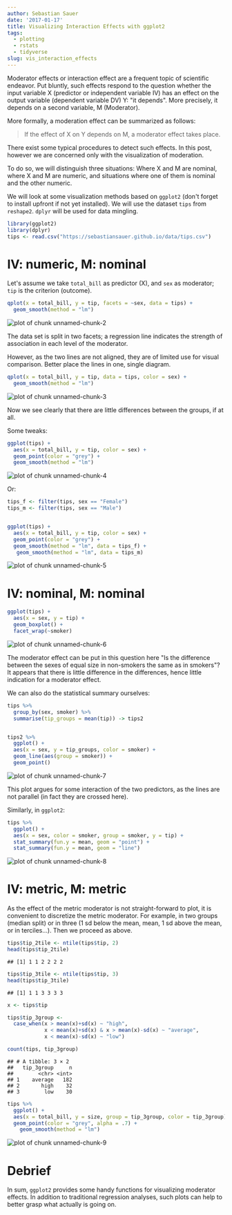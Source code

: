 ```yaml
---
author: Sebastian Sauer
date: '2017-01-17'
title: Visualizing Interaction Effects with ggplot2
tags:
  - plotting
  - rstats
  - tidyverse
slug: vis_interaction_effects
---
```





Moderator effects or interaction effect are a frequent topic of scientific endeavor. Put bluntly, such effects respond to the question whether the input variable X (predictor or independent variable IV) has an effect on the output variable (dependent variable DV) Y: "it depends". More precisely, it depends on a second variable, M (Moderator).

More formally, a moderation effect can be summarized as follows:

>    If the effect of X on Y depends on M, a moderator effect takes place.

There exist some typical procedures to detect such effects. In this post, however we are concerned only with the visualization of moderation. 

To do so, we will distinguish three situations: Where X and M are nominal, where X and M are numeric, and situations where one of them is nominal and the other numeric.

We will look at some visualization methods based on `ggplot2` (don't forget to install upfront if not yet installed). We will use the dataset `tips` from `reshape2`. `dplyr` will be used for data mingling.



```r
library(ggplot2) 
library(dplyr) 
tips <- read.csv("https://sebastiansauer.github.io/data/tips.csv")
```

# IV: numeric, M: nominal

Let's assume we take `total_bill` as predictor (X), and `sex` as moderator; `tip` is the criterion (outcome).


```r
qplot(x = total_bill, y = tip, facets = ~sex, data = tips) +
  geom_smooth(method = "lm")
```

![plot of chunk unnamed-chunk-2](https://sebastiansauer.github.io/images/2017-01-17/unnamed-chunk-2-1.png)

The data set is split in two facets; a regression line indicates the strength of association in each level of the moderator. 

However, as the two lines are not aligned, they are of limited use for visual comparison. Better place the lines in one, single diagram.


```r
qplot(x = total_bill, y = tip, data = tips, color = sex) +
  geom_smooth(method = "lm") 
```

![plot of chunk unnamed-chunk-3](https://sebastiansauer.github.io/images/2017-01-17/unnamed-chunk-3-1.png)

Now we see clearly that there are little differences between the groups, if at all.

Some tweaks:


```r
ggplot(tips) +
  aes(x = total_bill, y = tip, color = sex) +
  geom_point(color = "grey") +
  geom_smooth(method = "lm")
```

![plot of chunk unnamed-chunk-4](https://sebastiansauer.github.io/images/2017-01-17/unnamed-chunk-4-1.png)


Or:

```r
tips_f <- filter(tips, sex == "Female")
tips_m <- filter(tips, sex == "Male")


ggplot(tips) +
  aes(x = total_bill, y = tip, color = sex) +
  geom_point(color = "grey") +
  geom_smooth(method = "lm", data = tips_f) +
   geom_smooth(method = "lm", data = tips_m)
```

![plot of chunk unnamed-chunk-5](https://sebastiansauer.github.io/images/2017-01-17/unnamed-chunk-5-1.png)



# IV: nominal, M: nominal


```r
ggplot(tips) +
  aes(x = sex, y = tip) +
  geom_boxplot() +
  facet_wrap(~smoker)
```

![plot of chunk unnamed-chunk-6](https://sebastiansauer.github.io/images/2017-01-17/unnamed-chunk-6-1.png)

The moderator effect can be put in this question here "Is the difference between the sexes of equal size in non-smokers the same as in smokers"? It appears that there is little difference in the differences, hence little indication for a moderator effect.

We can also do the statistical summary ourselves:


```r
tips %>% 
  group_by(sex, smoker) %>% 
  summarise(tip_groups = mean(tip)) -> tips2


tips2 %>% 
  ggplot() +
  aes(x = sex, y = tip_groups, color = smoker) +
  geom_line(aes(group = smoker)) +
  geom_point()
```

![plot of chunk unnamed-chunk-7](https://sebastiansauer.github.io/images/2017-01-17/unnamed-chunk-7-1.png)


This plot argues for some interaction of the two predictors, as the lines are not parallel (in fact they are crossed here).

Similarly, in `ggplot2`:


```r
tips %>% 
  ggplot() +
  aes(x = sex, color = smoker, group = smoker, y = tip) +
  stat_summary(fun.y = mean, geom = "point") +
  stat_summary(fun.y = mean, geom = "line")
```

![plot of chunk unnamed-chunk-8](https://sebastiansauer.github.io/images/2017-01-17/unnamed-chunk-8-1.png)



# IV: metric, M: metric

As the effect of the metric moderator is not straight-forward to plot, it is convenient to discretize the metric moderator. For example, in two groups (median split) or in three (1 sd below the mean, mean, 1 sd above the mean, or in terciles...). Then we proceed as above.



```r
tips$tip_2tile <- ntile(tips$tip, 2)
head(tips$tip_2tile)
```

```
## [1] 1 1 2 2 2 2
```

```r
tips$tip_3tile <- ntile(tips$tip, 3)
head(tips$tip_3tile)
```

```
## [1] 1 1 3 3 3 3
```

```r
x <- tips$tip

tips$tip_3group <-
  case_when(x > mean(x)+sd(x) ~ "high",
            x < mean(x)+sd(x) & x > mean(x)-sd(x) ~ "average",
            x < mean(x)-sd(x) ~ "low")

count(tips, tip_3group)
```

```
## # A tibble: 3 × 2
##   tip_3group     n
##        <chr> <int>
## 1    average   182
## 2       high    32
## 3        low    30
```

```r
tips %>% 
  ggplot() +
  aes(x = total_bill, y = size, group = tip_3group, color = tip_3group) +
  geom_point(color = "grey", alpha = .7) +
    geom_smooth(method = "lm")
```

![plot of chunk unnamed-chunk-9](https://sebastiansauer.github.io/images/2017-01-17/unnamed-chunk-9-1.png)


# Debrief
In sum, `ggplot2` provides some handy functions for visualizing moderator effects. In addition to traditional regression analyses, such plots can help to better grasp what actually is going on.
